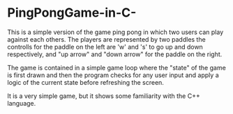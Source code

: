 # PingPongGame-in-C-
This is a simple version of the game ping pong in which two users can play against each others. The players are represented by two paddles
the controlls for the paddle on the left are 'w' and 's' to go up and down respectively, and "up arrow" and "down arrow" for the paddle on
the right.

The game is contained in a simple game loop where the "state" of the game is first drawn and then the program checks for any user input
and apply a logic of the current state before refreshing the screen.

It is a very simple game, but it shows some familiarity with the C++ language.
